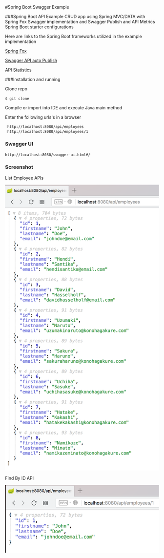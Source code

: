 #Spring Boot Swagger Example

###Spring Boot API Example CRUD app using Spring MVC/DATA with Spring Fox Swagger implementation and Swagger Publish and API Metrics Spring Boot starter configurations

Here are links to the Spring Boot frameworks utilized in the example implementation

[Spring Fox](https://github.com/springfox/springfox)

[Swagger API auto Publish](https://github.com/in-the-keyhole/khs-spring-boot-publish-swagger-starter)

[API Statistics](https://github.com/in-the-keyhole/khs-spring-boot-api-statistics-starter)

###Installation and running

Clone repo

 `$ git clone`

Compile or import into IDE and execute Java main method

Enter the following urls's in a browser
```
 http://localhost:8080/api/employees
 http://localhost:8080/api/employees/1
```

### Swagger UI
`http://localhost:8080/swagger-ui.html#/`

### Screenshot

List Employee APIs

![List APIs](img/api.png "List APIs")

Find By ID API

![List Find APIs](img/find.png "Find By ID")